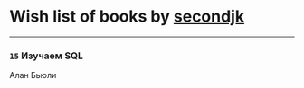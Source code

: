 # Wish list of books by [secondjk](http://vk.com/id177804866)
---

### `15` Изучаем SQL
Алан Бьюли

